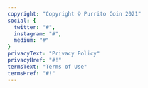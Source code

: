 ```yaml
---
copyright: "Copyright © Purrito Coin 2021"
social: {
  twitter: "#",
  instagram: "#",
  medium: "#"
}
privacyText: "Privacy Policy"
privacyHref: "#!"
termsText: "Terms of Use"
termsHref: "#!"
---
```


